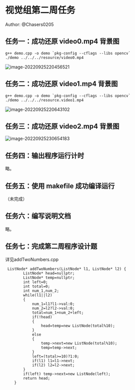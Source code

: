 # 视觉组第二周任务

Author: @Chasers0205



## 任务一：成功还原 video0.mp4 背景图

```
g++ demo.cpp -o demo `pkg-config --cflags --libs opencv`
./demo ../../../resource/video0.mp4
```

![image-20220925220456521](./image-20220925220456521.png)

## 任务二：成功还原 video1.mp4 背景图

```
g++ demo.cpp -o demo `pkg-config --cflags --libs opencv`
./demo ../../../resource.video1.mp4
```

![image-20220925220643102](./image-20220925220643102.png)

## 任务三：成功还原 video2.mp4 背景图

![image-20220925230654183](./image-20220925230654183.png)

## 任务四：输出程序运行计时

略。

## 任务五：使用 makefile 成功编译运行

（未完成）

## 任务六：编写说明文档

略。

## 任务七：完成第二周程序设计题

详见addTwoNumbers.cpp

```
 ListNode* addTwoNumbers(ListNode* l1, ListNode* l2) {
        ListNode* head=nullptr;
        ListNode* temp=nullptr;
        int left=0;
        int total=0;
        int num_1,num_2;
        while(l1||l2)
        {
            num_1=l1?l1->val:0;
            num_2=l2?l2->val:0;
            total=num_1+num_2+left;
            if(!head)
            {
                head=temp=new ListNode(total%10);
            }
            else
            {
                temp->next=new ListNode(total%10);
                temp=temp->next;
            }
            left=(total>=10)?1:0;
            if(l1) l1=l1->next;
            if(l2) l2=l2->next;
        }
        if(left) temp->next=new ListNode(left);
        return head;
    }
```

